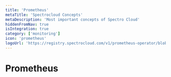 ```yaml
---
title: 'Prometheus'
metaTitle: 'Spectrocloud Concepts'
metaDescription: 'Most important concepts of Spectro Cloud'
hiddenFromNav: true
isIntegration: true
category: ['monitoring']
icon: 'prometheus'
logoUrl: 'https://registry.spectrocloud.com/v1/prometheus-operator/blobs/sha256:64589616d7f667e5f1d7e3c9a39e32c676e03518a318924e123738693e104ce0?type=image/png'
---
```


# Prometheus
